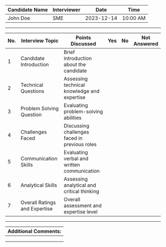 | Candidate Name | Interviewer | Date       | Time       |
|-----------------|-------------|------------|------------|
| John Doe        | SME         | 2023-12-14 | 10:00 AM   |

---

| No. | Interview Topic                | Points Discussed                              | Yes | No | Not Answered |
|-----|-------------------------------|-----------------------------------------------|-----|----|--------------|
| 1   | Candidate Introduction        | Brief introduction about the candidate        |     |    |              |
| 2   | Technical Questions            | Assessing technical knowledge and expertise   |     |    |              |
| 3   | Problem Solving Question       | Evaluating problem-solving abilities         |     |    |              |
| 4   | Challenges Faced               | Discussing challenges faced in previous roles|     |    |              |
| 5   | Communication Skills          | Evaluating verbal and written communication  |     |    |              |
| 6   | Analytical Skills              | Assessing analytical and critical thinking    |     |    |              |
| 7   | Overall Ratings and Expertise  | Overall assessment and expertise level       |     |    |              |

---

| Additional Comments:                                                 |
|-----------------------------------------------------------------------|
|                                                                       |
|                                                                       |
|                                                                       |

